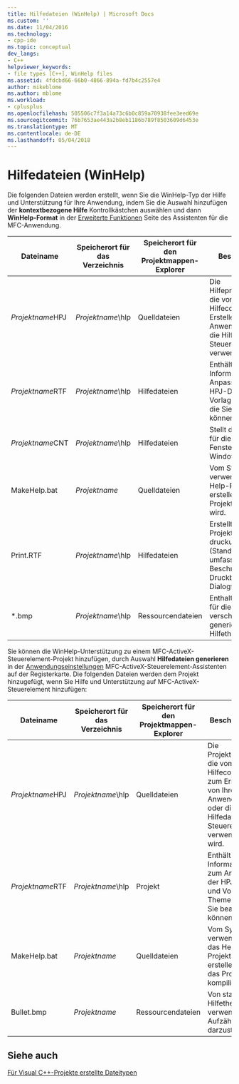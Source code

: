 ```yaml
---
title: Hilfedateien (WinHelp) | Microsoft Docs
ms.custom: ''
ms.date: 11/04/2016
ms.technology:
- cpp-ide
ms.topic: conceptual
dev_langs:
- C++
helpviewer_keywords:
- file types [C++], WinHelp files
ms.assetid: 4fdcbd66-66b0-4866-894a-fd7b4c2557e4
author: mikeblome
ms.author: mblome
ms.workload:
- cplusplus
ms.openlocfilehash: 505506c7f3a14a73c6b0c859a70938fee3eed69e
ms.sourcegitcommit: 76b7653ae443a2b8eb1186b789f8503609d6453e
ms.translationtype: MT
ms.contentlocale: de-DE
ms.lasthandoff: 05/04/2018
---
```

# <a name="help-files-winhelp"></a>Hilfedateien (WinHelp)
Die folgenden Dateien werden erstellt, wenn Sie die WinHelp-Typ der Hilfe und Unterstützung für Ihre Anwendung, indem Sie die Auswahl hinzufügen der **kontextbezogene Hilfe** Kontrollkästchen auswählen und dann **WinHelp-Format** in der [Erweiterte Funktionen](../mfc/reference/advanced-features-mfc-application-wizard.md) Seite des Assistenten für die MFC-Anwendung.  
  
|Dateiname|Speicherort für das Verzeichnis|Speicherort für den Projektmappen-Explorer|Beschreibung|  
|---------------|------------------------|--------------------------------|-----------------|  
|*Projektname*HPJ|*Projektname*\hlp|Quelldateien|Die Hilfeprojektdatei, die vom Hilfecompiler zum Erstellen von Ihrer Anwendung oder die Hilfedatei des Steuerelements verwendet wird.|  
|*Projektname*RTF|*Projektname*\hlp|Hilfedateien|Enthält Informationen zum Anpassen der HPJ-Datei und Vorlage Themen, die Sie bearbeiten können.|  
|*Projektname*CNT|*Projektname*\hlp|Hilfedateien|Stellt die Struktur für die **Inhalt** Fenster in der Windows-Hilfe.|  
|MakeHelp.bat|*Projektname*|Quelldateien|Vom System verwendet, um das Help-Projekt zu erstellen, wenn das Projekt kompiliert wird.|  
|Print.RTF|*Projektname*\hlp|Hilfedateien|Erstellt, wenn Ihr Projekt druckunterstützung (Standard) umfasst. Beschreibt die Druckbefehle und Dialogfelder.|  
|*.bmp|*Projektname*\hlp|Ressourcendateien|Enthalten Sie Bilder für die verschiedenen generierten Datei Hilfethemen.|  
  
 Sie können die WinHelp-Unterstützung zu einem MFC-ActiveX-Steuerelement-Projekt hinzufügen, durch Auswahl **Hilfedateien generieren** in der [Anwendungseinstellungen](../mfc/reference/application-settings-mfc-activex-control-wizard.md) MFC-ActiveX-Steuerelement-Assistenten auf der Registerkarte. Die folgenden Dateien werden dem Projekt hinzugefügt, wenn Sie Hilfe und Unterstützung auf MFC-ActiveX-Steuerelement hinzufügen:  
  
|Dateiname|Speicherort für das Verzeichnis|Speicherort für den Projektmappen-Explorer|Beschreibung|  
|---------------|------------------------|--------------------------------|-----------------|  
|*Projektname*HPJ|*Projektname*\hlp|Quelldateien|Die Projektdatei, die vom Hilfecompiler zum Erstellen von Ihrer Anwendung oder die Hilfedatei des Steuerelements verwendet wird.|  
|*Projektname*RTF|*Projektname*\hlp|Projekt|Enthält Informationen zum Anpassen der HPJ-Datei und Vorlage Themen, die Sie bearbeiten können.|  
|MakeHelp.bat|*Projektname*|Quelldateien|Vom System verwendet, um das Help-Projekt zu erstellen, wenn das Projekt kompiliert wird.|  
|Bullet.bmp|*Projektname*|Ressourcendateien|Von standard-Hilfethemen verwendet, um Aufzählung darzustellen.|  
  
## <a name="see-also"></a>Siehe auch  
 [Für Visual C++-Projekte erstellte Dateitypen](../ide/file-types-created-for-visual-cpp-projects.md)
